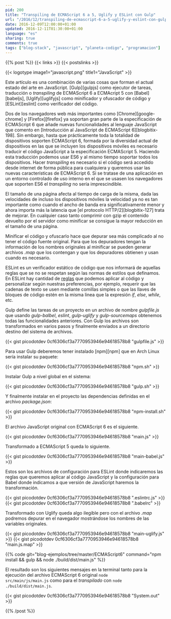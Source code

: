 ```yaml
---
pid: 200
title: "Transpiling de ECMAScript 6 a 5, Uglify y ESLint con Gulp"
url: "/2016/12/transpiling-de-ecmascript-6-a-5-uglify-y-eslint-con-gulp/"
date: 2016-12-09T12:00:00+01:00
updated: 2016-12-11T01:30:00+01:00
language: "es"
sharing: true
comments: true
tags: ["blog-stack", "javascript", "planeta-codigo", "programacion"]
---
```


{{% post %}}
{{< links >}}
{{< postslinks >}}

{{< logotype image1="javascript.png" title1="JavaScript" >}}

Este artículo es una combinación de varias cosas que forman el actual estado del arte en JavaScript. [Gulp][gulpjs] como ejecutor de tareas, traducción o _transpiling_ de ECMAScript 6 a ECMAcript 5 con [Babel][babeljs], [Uglify][uglifyjs] como minificador y ofuscador de código y [ESLint][eslint] como verificador del código.

Dos de los navegadores web más importantes como [Chrome][google-chrome] y [Firefox][firefox] ya soportan gran parte de la especificación de ECMAScript 6 que añade nuevas funcionalidades al lenguaje JavaScript que comento en [Introducción al JavaScript de ECMAScript 6][blogbitix-198]. Sin embargo, hasta que prácticamente toda la totalidad de dispositivos soporten ECMAScript 6, formada por la diversidad actual de dispositivos en las que se incluyen los dispositivos móviles es necesario traducir el código JavaScript a la especificación ECMAScript 5. Haciendo esta traducción podemos usar ES6 y al mismo tiempo soportar todos los dispositivos. Hacer _transpiling_ es necesario si el código será accedido desde internet de forma pública para cualquiera y queremos usar las nuevas características de ECMAScript 6. Si se tratase de una aplicación en un entorno controlado de uso interno en el que se usasen los navegadores que soporten ES6 el _transpiling_ no sería imprescindible.

El tamaño de una página afecta al tiempo de carga de la misma, dada las velocidades de incluso los dispositivos móviles la velocidad ya no es tan importante como cuando el ancho de banda era significativamente menor y ahora importa más la latencia que [el protocolo HTTP/2][blogbitix-127] trata de mejorar. En cualquier caso tanto comprimir con gzip el contenido devuelto por el servidor como minificar se consigue la mayor reducción en el tamaño de una página.

Minificar el código y ofuscarlo hace que depurar sea más complicado al no tener el código fuente original. Para que los depuradores tengan la información de los nombres originales al minificar se pueden generar archivos _.map_ que los contengan y que los depuradores obtienen y usan cuando es necesario.

ESLint es un verificador estático de código que nos informará de aquellas reglas que se no se respetan según las normas de estilos que definamos. En ESLint hay cantidad de [reglas](https://eslint.org/docs/rules/) que podemos aplicar al código y personalizar según nuestras preferencias, por ejemplo, requerir que las cadenas de texto se usen mediante comillas simples o que las llaves de bloques de código estén en la misma linea que la expresión _if_, _else_, _while_, etc.

Gulp define las tareas de un proyecto en un archivo de nombre _gulpfile.js_ que usando _gulp-balbel_, _eslint_, _gulp-uglify_ y _gulp-sourcemaps_ obtenemos todas las funcionalidades anteriores. Con Gulp los archivos son transformados en varios pasos y finalmente enviados a un directorio destino del sistema de archivos.

{{< gist picodotdev 0cf6306cf3a7770953946e94618578b8 "gulpfile.js" >}}

Para usar Gulp deberemos tener instalado [npm][npm] que en Arch Linux sería instalar su paquete:

{{< gist picodotdev 0cf6306cf3a7770953946e94618578b8 "npm.sh" >}}

Instalar Gulp a nivel global en el sistema:

{{< gist picodotdev 0cf6306cf3a7770953946e94618578b8 "gulp.sh" >}}

Y finalmente instalar en el proyecto las dependencias definidas en el archivo _package.json_:

{{< gist picodotdev 0cf6306cf3a7770953946e94618578b8 "npm-install.sh" >}}

El archivo JavaScript original con ECMAScript 6 es el siguiente.

{{< gist picodotdev 0cf6306cf3a7770953946e94618578b8 "main.js" >}}

Transformado a ECMAScript 5 queda lo siguiente.

{{< gist picodotdev 0cf6306cf3a7770953946e94618578b8 "main-babel.js" >}}

Estos son los archivos de configuración para ESLint donde indicaremos las reglas que queremos aplicar al código JavaScript y la configuración para Babel donde indicamos a que versión de JavaScript haremos la transformación.

{{< gist picodotdev 0cf6306cf3a7770953946e94618578b8 ".eslintrc.js" >}}
{{< gist picodotdev 0cf6306cf3a7770953946e94618578b8 ".babelrc" >}}

Transformado con Uglify queda algo ilegible pero con el archivo _.map_ podremos depurar en el navegador mostrándose los nombres de las variables originales.

{{< gist picodotdev 0cf6306cf3a7770953946e94618578b8 "main-uglify.js" >}}
{{< gist picodotdev 0cf6306cf3a7770953946e94618578b8 "main.js.map" >}}

{{% code git="blog-ejemplos/tree/master/ECMAScript6" command="npm install && gulp && node ./build/dist/main.js" %}}

El resultado son los siguientes mensajes en la terminal tanto para la ejecución del archivo ECMAScript 6 original <code>node src/main/js/main.js</code> como para el _transpilado_ con <code>node ./build/dist/main.js</code>.

{{< gist picodotdev 0cf6306cf3a7770953946e94618578b8 "System.out" >}}

{{% /post %}}
